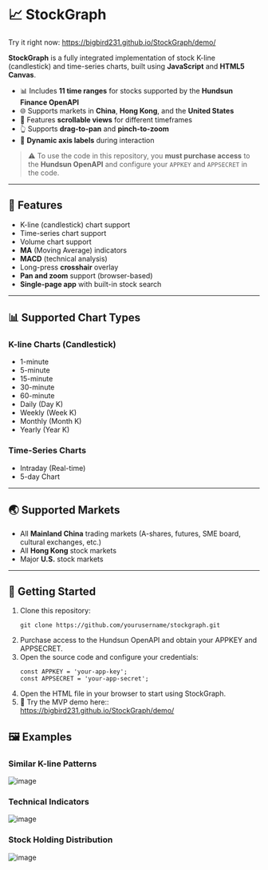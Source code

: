# 📈 StockGraph

Try it right now: https://bigbird231.github.io/StockGraph/demo/

**StockGraph** is a fully integrated implementation of stock K-line (candlestick) and time-series charts, built using **JavaScript** and **HTML5 Canvas**.

- 📊 Includes **11 time ranges** for stocks supported by the **Hundsun Finance OpenAPI**
- 🌐 Supports markets in **China**, **Hong Kong**, and the **United States**
- 🧭 Features **scrollable views** for different timeframes
- 👆 Supports **drag-to-pan** and **pinch-to-zoom**
- 🔄 **Dynamic axis labels** during interaction

> ⚠️ To use the code in this repository, you **must purchase access** to the **Hundsun OpenAPI** and configure your `APPKEY` and `APPSECRET` in the code.

---

## 🔧 Features

- K-line (candlestick) chart support
- Time-series chart support
- Volume chart support
- **MA** (Moving Average) indicators
- **MACD** (technical analysis)
- Long-press **crosshair** overlay
- **Pan and zoom** support (browser-based)
- **Single-page app** with built-in stock search

---

## 📊 Supported Chart Types

### K-line Charts (Candlestick)
- 1-minute
- 5-minute
- 15-minute
- 30-minute
- 60-minute
- Daily (Day K)
- Weekly (Week K)
- Monthly (Month K)
- Yearly (Year K)

### Time-Series Charts
- Intraday (Real-time)
- 5-day Chart

---

## 🌏 Supported Markets

- All **Mainland China** trading markets (A-shares, futures, SME board, cultural exchanges, etc.)
- All **Hong Kong** stock markets
- Major **U.S.** stock markets

---

## 🚀 Getting Started
1. Clone this repository:
   ```
   git clone https://github.com/yourusername/stockgraph.git
2. Purchase access to the Hundsun OpenAPI and obtain your APPKEY and APPSECRET.
3. Open the source code and configure your credentials:
   ```
   const APPKEY = 'your-app-key';
   const APPSECRET = 'your-app-secret';
   ```
4. Open the HTML file in your browser to start using StockGraph.
5. 🔗 Try the MVP demo here:: https://bigbird231.github.io/StockGraph/demo/

## 🖼️ Examples
### Similar K-line Patterns
![image](https://github.com/user-attachments/assets/3163e0f4-ade6-41e9-814c-2ba2f1156e1b)

### Technical Indicators
![image](https://github.com/user-attachments/assets/265ef366-9ec9-4853-bd4d-0bd681d8efd6)

### Stock Holding Distribution
![image](https://github.com/user-attachments/assets/e8800c43-4118-4b04-88ca-d3ea1a02f1a6)
